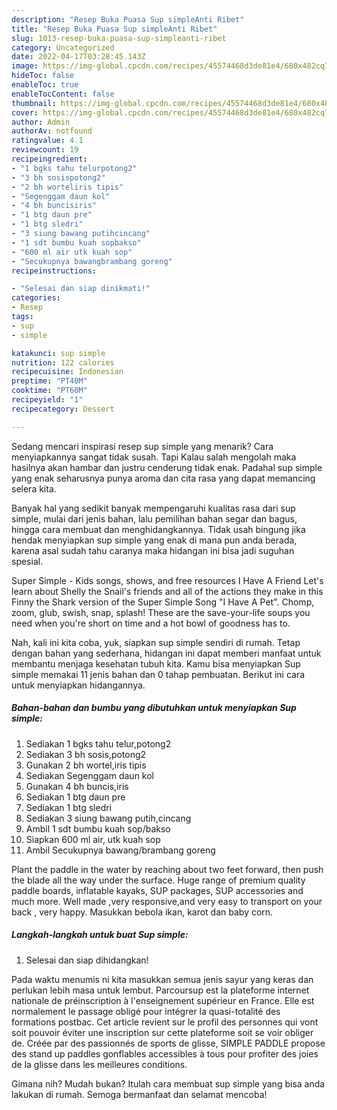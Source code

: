 ```yaml
---
description: "Resep Buka Puasa Sup simpleAnti Ribet"
title: "Resep Buka Puasa Sup simpleAnti Ribet"
slug: 1013-resep-buka-puasa-sup-simpleanti-ribet
category: Uncategorized
date: 2022-04-17T03:28:45.143Z
image: https://img-global.cpcdn.com/recipes/45574468d3de81e4/680x482cq70/sup-simple-foto-resep-utama.jpg
hideToc: false
enableToc: true
enableTocContent: false
thumbnail: https://img-global.cpcdn.com/recipes/45574468d3de81e4/680x482cq70/sup-simple-foto-resep-utama.jpg
cover: https://img-global.cpcdn.com/recipes/45574468d3de81e4/680x482cq70/sup-simple-foto-resep-utama.jpg
author: Admin
authorAv: notfound
ratingvalue: 4.1
reviewcount: 19
recipeingredient:
- "1 bgks tahu telurpotong2"
- "3 bh sosispotong2"
- "2 bh worteliris tipis"
- "Segenggam daun kol"
- "4 bh buncisiris"
- "1 btg daun pre"
- "1 btg sledri"
- "3 siung bawang putihcincang"
- "1 sdt bumbu kuah sopbakso"
- "600 ml air utk kuah sop"
- "Secukupnya bawangbrambang goreng"
recipeinstructions:

- "Selesai dan siap dinikmati!"
categories:
- Resep
tags:
- sup
- simple

katakunci: sup simple 
nutrition: 122 calories
recipecuisine: Indonesian
preptime: "PT40M"
cooktime: "PT60M"
recipeyield: "1"
recipecategory: Dessert

---
```



Sedang mencari inspirasi resep sup simple yang menarik? Cara menyiapkannya sangat tidak susah. Tapi Kalau salah mengolah maka hasilnya akan hambar dan justru cenderung tidak enak. Padahal sup simple yang enak seharusnya punya aroma dan cita rasa yang dapat memancing selera kita.


Banyak hal yang sedikit banyak mempengaruhi kualitas rasa dari sup simple, mulai dari jenis bahan, lalu pemilihan bahan segar dan bagus, hingga cara membuat dan menghidangkannya. Tidak usah bingung jika hendak menyiapkan sup simple yang enak di mana pun anda berada, karena asal sudah tahu caranya maka hidangan ini bisa jadi suguhan spesial.

Super Simple - Kids songs, shows, and free resources I Have A Friend Let&#39;s learn about Shelly the Snail&#39;s friends and all of the actions they make in this Finny the Shark version of the Super Simple Song &#34;I Have A Pet&#34;. Chomp, zoom, glub, swish, snap, splash! These are the save-your-life soups you need when you&#39;re short on time and a hot bowl of goodness has to.


Nah, kali ini kita coba, yuk, siapkan sup simple sendiri di rumah. Tetap dengan bahan yang sederhana, hidangan ini dapat memberi manfaat untuk membantu menjaga kesehatan tubuh kita. Kamu bisa menyiapkan Sup simple memakai 11 jenis bahan dan 0 tahap pembuatan. Berikut ini cara untuk menyiapkan hidangannya.

<!--inarticleads1-->

##### Bahan-bahan dan bumbu yang dibutuhkan untuk menyiapkan Sup simple:

1. Sediakan 1 bgks tahu telur,potong2
1. Sediakan 3 bh sosis,potong2
1. Gunakan 2 bh wortel,iris tipis
1. Sediakan Segenggam daun kol
1. Gunakan 4 bh buncis,iris
1. Sediakan 1 btg daun pre
1. Sediakan 1 btg sledri
1. Sediakan 3 siung bawang putih,cincang
1. Ambil 1 sdt bumbu kuah sop/bakso
1. Siapkan 600 ml air, utk kuah sop
1. Ambil Secukupnya bawang/brambang goreng


Plant the paddle in the water by reaching about two feet forward, then push the blade all the way under the surface. Huge range of premium quality paddle boards, inflatable kayaks, SUP packages, SUP accessories and much more. Well made ,very responsive,and very easy to transport on your back , very happy. Masukkan bebola ikan, karot dan baby corn. 

<!--inarticleads2-->

##### Langkah-langkah untuk buat Sup simple:


1. Selesai dan siap dihidangkan!

Pada waktu menumis ni kita masukkan semua jenis sayur yang keras dan perlukan lebih masa untuk lembut. Parcoursup est la plateforme internet nationale de préinscription à l&#39;enseignement supérieur en France. Elle est normalement le passage obligé pour intégrer la quasi-totalité des formations postbac. Cet article revient sur le profil des personnes qui vont soit pouvoir éviter une inscription sur cette plateforme soit se voir obliger de. Créée par des passionnés de sports de glisse, SIMPLE PADDLE propose des stand up paddles gonflables accessibles à tous pour profiter des joies de la glisse dans les meilleures conditions. 

Gimana nih? Mudah bukan? Itulah cara membuat sup simple yang bisa anda lakukan di rumah. Semoga bermanfaat dan selamat mencoba!
